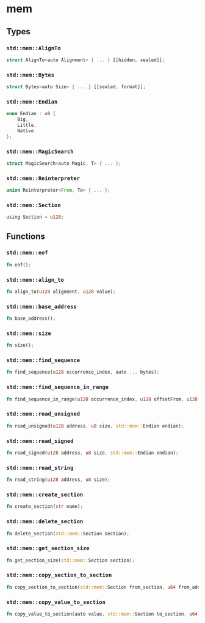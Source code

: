 # mem


## Types

### `std::mem::AlignTo`

```rust
struct AlignTo<auto Alignment> { ... } [[hidden, sealed]];
```
### `std::mem::Bytes`

```rust
struct Bytes<auto Size> { ... } [[sealed, format]];
```
### `std::mem::Endian`

```rust
enum Endian : u8 {
    Big,
    Little,
    Native
};
```
### `std::mem::MagicSearch`

```rust
struct MagicSearch<auto Magic, T> { ... };
```
### `std::mem::Reinterpreter`

```rust
union Reinterpreter<From, To> { ... };
```
### `std::mem::Section`

```rust
using Section = u128;
```


## Functions

### `std::mem::eof`


```rust
fn eof();
```

### `std::mem::align_to`


```rust
fn align_to(u128 alignment, u128 value);
```

### `std::mem::base_address`


```rust
fn base_address();
```

### `std::mem::size`


```rust
fn size();
```

### `std::mem::find_sequence`


```rust
fn find_sequence(u128 occurrence_index, auto ... bytes);
```

### `std::mem::find_sequence_in_range`


```rust
fn find_sequence_in_range(u128 occurrence_index, u128 offsetFrom, u128 offsetTo, auto ... bytes);
```

### `std::mem::read_unsigned`


```rust
fn read_unsigned(u128 address, u8 size, std::mem::Endian endian);
```

### `std::mem::read_signed`


```rust
fn read_signed(u128 address, u8 size, std::mem::Endian endian);
```

### `std::mem::read_string`


```rust
fn read_string(u128 address, u8 size);
```

### `std::mem::create_section`


```rust
fn create_section(str name);
```

### `std::mem::delete_section`


```rust
fn delete_section(std::mem::Section section);
```

### `std::mem::get_section_size`


```rust
fn get_section_size(std::mem::Section section);
```

### `std::mem::copy_section_to_section`


```rust
fn copy_section_to_section(std::mem::Section from_section, u64 from_address, std::mem::Section to_section, u64 to_address, u64 size);
```

### `std::mem::copy_value_to_section`


```rust
fn copy_value_to_section(auto value, std::mem::Section to_section, u64 to_address);
```

